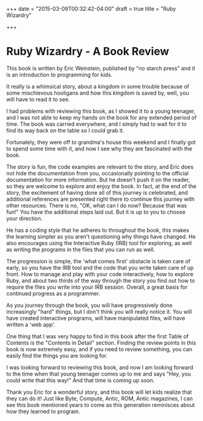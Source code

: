 +++
date = "2015-03-09T00:32:42-04:00"
draft = true
title = "Ruby Wizardry"

+++
# Ruby Wizardry - A Book Review

This book is written by Eric Weinstein, published by "no starch
press" and it is an introduction to programming for kids.<!--more-->

It really is a whimsical story, about a kingdom in some trouble because
of some mischievous hooligans and how this kingdom is saved by, well,
you will have to read it to see.

I had problems with reviewing this book, as I showed it to a young
teenager, and I was not able to keep my hands on the book for any
extended period of time.  The book was carried everywhere, and I simply
had to wait for it to find its way back on the table so I could grab it.

Fortunately, they were off to grandma's house this weekend and I finally
got to spend some time with it, and now I see why they are fascinated
with the book.

The story is fun, the code examples are relevant to the story, and Eric
does not hide the documentation from you, occasionally pointing to the
official documentation for more information.  But he doesn't push it on
the reader, so they are welcome to explore and enjoy the book.  In fact,
at the end of the story, the excitement of having done all of this
journey is celebrated, and additional references are presented right
there to continue this journey with other resources.  There is no, "OK,
what can I do now?  Because that was fun!"  You have the additional
steps laid out.  But it is up to you to choose your direction.

He has a coding style that he adheres to throughout the book, this makes
the learning simpler as you aren't questioning why things have changed.
He also encourages using the Interactive Ruby (IRB) tool for exploring,
as well as writing the programs in the files that you can run as well.

The progression is simple, the 'what comes first' obstacle is taken care
of early, so you have the IRB tool and the code that you write taken
care of up front.  How to manage and play with your code interactively,
how to explore Ruby, and about two thirds of the way through the story
you find out how to require the files you write into your IRB session.
Overall, a great basis for continued progress as a programmer.

As you journey through the book, you will have progressively done
increasingly "hard" things, but I don't think you will really notice it.
You will have created interactive programs, will have manipulated files,
will have written a 'web app'.

One thing that I was very happy to find in this book after the first
Table of Contents is the "Contents in Detail" section.  Finding the
review points in this book is now extremely easy, and if you need to
review something, you can easily find the things you are looking for.

I was looking forward to reviewing this book, and now I am looking forward
to the time when that young teenager comes up to me and says "Hey, you
could write that this way!"  And that time is coming up soon.

Thank you Eric for a wonderful story, and this book will let kids
realize that they can do it! Just like Byte, Compute, Antic, ROM,
Antic magazines, I can see this book mentioned years to come as
this generation reminisces about how they learned to program.
